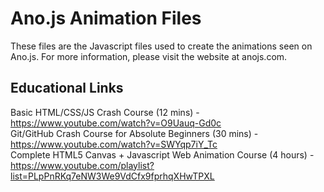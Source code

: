 # Ano.js Animation Files

These files are the Javascript files used to create the animations seen on Ano.js. For more information, please visit the website at anojs.com.

## Educational Links
Basic HTML/CSS/JS Crash Course (12 mins) - https://www.youtube.com/watch?v=O9Uauq-Gd0c <br/>
Git/GitHub Crash Course for Absolute Beginners (30 mins) - https://www.youtube.com/watch?v=SWYqp7iY_Tc <br/>
Complete HTML5 Canvas + Javascript Web Animation Course (4 hours) - https://www.youtube.com/playlist?list=PLpPnRKq7eNW3We9VdCfx9fprhqXHwTPXL <br/>
